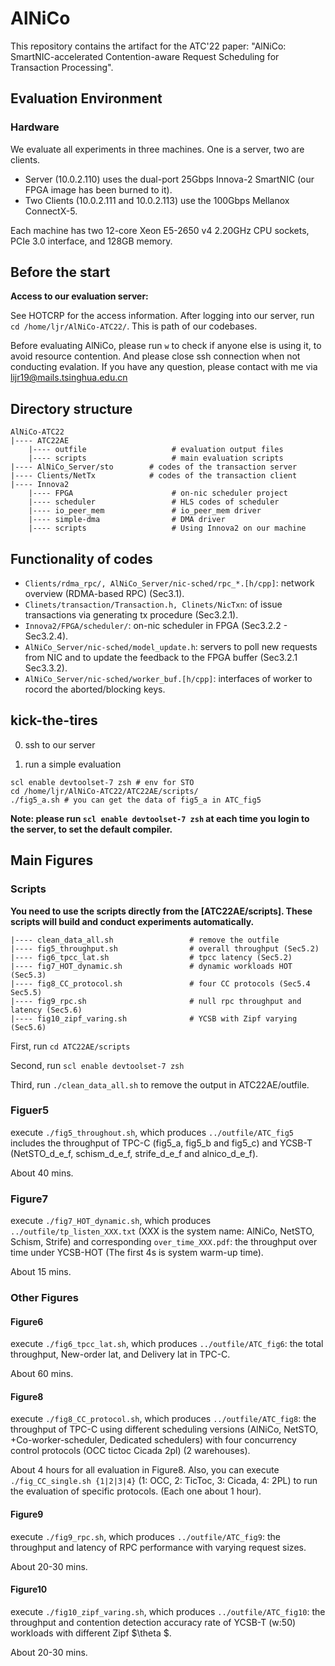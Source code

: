# AlNiCo

This repository contains the artifact for the ATC'22 paper: "AlNiCo: SmartNIC-accelerated Contention-aware Request Scheduling for Transaction Processing".

## Evaluation Environment

### Hardware

We evaluate all experiments in three machines. One is a server, two are clients.
* Server (10.0.2.110) uses the dual-port 25Gbps Innova-2 SmartNIC (our FPGA image has been burned to it).
* Two Clients (10.0.2.111 and 10.0.2.113) use the 100Gbps Mellanox ConnectX-5.

Each machine has two 12-core Xeon E5-2650 v4 2.20GHz CPU sockets, PCIe 3.0 interface, and 128GB memory. 

## Before the start

**Access to our evaluation server:**

See HOTCRP for the access information.
After logging into our server, run `cd /home/ljr/AlNiCo-ATC22/`. This is path of our codebases.

Before evaluating AlNiCo, please run `w` to check if anyone else is using it, to avoid resource contention. And please close ssh connection when not conducting evalation. If you have any question, please contact with me via lijr19@mails.tsinghua.edu.cn


## Directory structure

```
AlNiCo-ATC22
|---- ATC22AE 
    |---- outfile                   # evaluation output files
    |---- scripts                   # main evaluation scripts
|---- AlNiCo_Server/sto        # codes of the transaction server
|---- Clients/NetTx            # codes of the transaction client
|---- Innova2                  
    |---- FPGA                      # on-nic scheduler project
    |---- scheduler                 # HLS codes of scheduler
    |---- io_peer_mem               # io_peer_mem driver
    |---- simple-dma                # DMA driver
    |---- scripts                   # Using Innova2 on our machine
```
## Functionality of codes

* `Clients/rdma_rpc/, AlNiCo_Server/nic-sched/rpc_*.[h/cpp]`: network overview (RDMA-based RPC) (Sec3.1).
* `Clinets/transaction/Transaction.h, Clinets/NicTxn`: of issue transactions via generating tx procedure (Sec3.2.1).
* `Innova2/FPGA/scheduler/`: on-nic scheduler in FPGA (Sec3.2.2 - Sec3.2.4).
* `AlNiCo_Server/nic-sched/model_update.h`: servers to poll new requests from NIC and to update the feedback to the FPGA buffer (Sec3.2.1 Sec3.3.2).
* `AlNiCo_Server/nic-sched/worker_buf.[h/cpp]`: interfaces of worker to rocord the aborted/blocking keys.


## kick-the-tires 

0. ssh to our server

1. run a simple evaluation

```shell
scl enable devtoolset-7 zsh # env for STO
cd /home/ljr/AlNiCo-ATC22/ATC22AE/scripts/
./fig5_a.sh # you can get the data of fig5_a in ATC_fig5
```


**Note: please run `scl enable devtoolset-7 zsh` at each time you login to the server, to set the default compiler.** 


## Main Figures

### Scripts 

**You need to use the scripts directly from the [ATC22AE/scripts]. These scripts will build and conduct experiments automatically.**

```
|---- clean_data_all.sh                 # remove the outfile 
|---- fig5_throughput.sh                # overall throughput (Sec5.2)
|---- fig6_tpcc_lat.sh                  # tpcc latency (Sec5.2)
|---- fig7_HOT_dynamic.sh               # dynamic workloads HOT (Sec5.3)
|---- fig8_CC_protocol.sh               # four CC protocols (Sec5.4 Sec5.5)
|---- fig9_rpc.sh                       # null rpc throughput and latency (Sec5.6)
|---- fig10_zipf_varing.sh              # YCSB with Zipf varying (Sec5.6)
```

First, run `cd ATC22AE/scripts`

Second, run `scl enable devtoolset-7 zsh`

Third, run `./clean_data_all.sh` to remove the output in ATC22AE/outfile.

### Figuer5 

execute `./fig5_throughout.sh`, which produces `../outfile/ATC_fig5` includes the throughput of TPC-C (fig5_a, fig5_b and fig5_c) and YCSB-T (NetSTO_d_e_f, schism_d_e_f, strife_d_e_f and alnico_d_e_f). 

About 40 mins.

### Figure7

execute `./fig7_HOT_dynamic.sh`, which produces `../outfile/tp_listen_XXX.txt` (XXX is the system name: AlNiCo, NetSTO, Schism, Strife) and corresponding `over_time_XXX.pdf`: the throughput over time under YCSB-HOT (The first 4s is system warm-up time). 

About 15 mins.

### Other Figures

#### Figure6 

execute `./fig6_tpcc_lat.sh`, which produces `../outfile/ATC_fig6`: the total throughput, New-order lat, and Delivery lat in TPC-C.

About 60 mins.

#### Figure8

execute `./fig8_CC_protocol.sh`, which produces `../outfile/ATC_fig8`: the throughput of TPC-C using different scheduling versions (AlNiCo, NetSTO, +Co-worker-scheduler, Dedicated schedulers) with four concurrency control protocols (OCC tictoc Cicada 2pl) (2 warehouses).

About 4 hours for all evaluation in Figure8. Also, you can execute `./fig_CC_single.sh {1|2|3|4}` (1: OCC, 2: TicToc, 3: Cicada, 4: 2PL) to run the evaluation of specific protocols. (Each one about 1 hour).

#### Figure9

execute `./fig9_rpc.sh`, which produces `../outfile/ATC_fig9`: the throughput and latency of RPC performance with varying request sizes.

About 20-30 mins.

#### Figure10

execute `./fig10_zipf_varing.sh`, which produces `../outfile/ATC_fig10`: the throughput and contention detection accuracy rate of YCSB-T (w:50) workloads with different Zipf $\theta $.

About 20-30 mins.